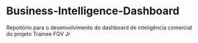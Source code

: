 # Business-Intelligence-Dashboard
Repoitório para o desenvolvimento do dashboard de inteligência comercial do projeto Trainee FGV Jr
